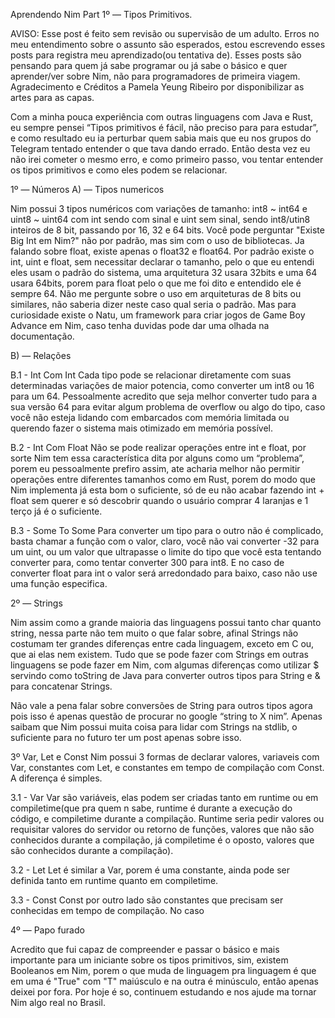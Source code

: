 Aprendendo Nim Part 1º — Tipos Primitivos.

AVISO: Esse post é feito sem revisão ou supervisão de um adulto. Erros no meu entendimento sobre o assunto são esperados, estou escrevendo esses posts para registra meu aprendizado(ou tentativa de). Esses posts são pensando para quem já sabe programar ou já sabe o básico e quer aprender/ver sobre Nim, não para programadores de primeira viagem. Agradecimento e Créditos a Pamela Yeung Ribeiro por disponibilizar as artes para as capas.

Com a minha pouca experiência com outras linguagens com Java e Rust, eu sempre pensei “Tipos primitivos é fácil, não preciso para para estudar”, e como resultado eu ia perturbar quem sabia mais que eu nos grupos do Telegram tentado entender o que tava dando errado. Então desta vez eu não irei cometer o mesmo erro, e como primeiro passo, vou tentar entender os tipos primitivos e como eles podem se relacionar.

1º — Números
A) — Tipos numericos

Nim possui 3 tipos numéricos com variações de tamanho: int8 ~ int64 e uint8 ~ uint64 com int sendo com sinal e uint sem sinal, sendo int8/utin8 inteiros de 8 bit, passando por 16, 32 e 64 bits. Você pode perguntar "Existe Big Int em Nim?" não por padrão, mas sim com o uso de bibliotecas. Ja falando sobre float, existe apenas o float32 e float64. Por padrão existe o int, uint e float, sem necessitar declarar o tamanho, pelo o que eu entendi eles usam o padrão do sistema, uma arquitetura 32 usara 32bits e uma 64 usara 64bits, porem para float pelo o que me foi dito e entendido ele é sempre 64. Não me pergunte sobre o uso em arquiteturas de 8 bits ou similares, não saberia dizer neste caso qual seria o padrão. Mas para curiosidade existe o Natu, um framework para criar jogos de Game Boy Advance em Nim, caso tenha duvidas pode dar uma olhada na documentação.

B) — Relações

B.1 - Int Com Int
Cada tipo pode se relacionar diretamente com suas determinadas variações de maior potencia, como converter um int8 ou 16 para um 64. Pessoalmente acredito que seja melhor converter tudo para a sua versão 64 para evitar algum problema de overflow ou algo do tipo, caso você não esteja lidando com embarcados com memória limitada ou querendo fazer o sistema mais otimizado em memória possível.

B.2 - Int Com Float
Não se pode realizar operações entre int e float, por sorte Nim tem essa característica dita por alguns como um “problema”, porem eu pessoalmente prefiro assim, ate acharia melhor não permitir operações entre diferentes tamanhos como em Rust, porem do modo que Nim implementa já esta bom o suficiente, só de eu não acabar fazendo int + float sem querer e só descobrir quando o usuário comprar 4 laranjas e 1 terço já é o suficiente.

B.3 - Some To Some
Para converter um tipo para o outro não é complicado, basta chamar a função com o valor, claro, você não vai converter -32 para um uint, ou um valor que ultrapasse o limite do tipo que você esta tentando converter para, como tentar converter 300 para int8. E no caso de converter float para int o valor será arredondado para baixo, caso não use uma função especifica.

2º — Strings

Nim assim como a grande maioria das linguagens possui tanto char quanto string, nessa parte não tem muito o que falar sobre, afinal Strings não costumam ter grandes diferenças entre cada linguagem, exceto em C ou, que ai elas nem existem. Tudo que se pode fazer com Strings em outras linguagens se pode fazer em Nim, com algumas diferenças como utilizar $ servindo como toString de Java para converter outros tipos para String e & para concatenar Strings.

Não vale a pena falar sobre conversões de String para outros tipos agora pois isso é apenas questão de procurar no google “string to X nim”. Apenas saibam que Nim possui muita coisa para lidar com Strings na stdlib, o suficiente para no futuro ter um post apenas sobre isso.

3º Var, Let e Const
Nim possui 3 formas de declarar valores, variaveis com Var, constantes com Let, e constantes em tempo de compilação com Const. A diferença é simples.

3.1 - Var
Var são variáveis, elas podem ser criadas tanto em runtime ou em compiletime(que pra quem n sabe, runtime é durante a execução do código, e compiletime durante a compilação. Runtime seria pedir valores ou requisitar valores do servidor ou retorno de funções, valores que não são conhecidos durante a compilação, já compiletime é o oposto, valores que são conhecidos durante a compilação).

3.2 - Let
Let é similar a Var, porem é uma constante, ainda pode ser definida tanto em runtime quanto em compiletime.

3.3 - Const
Const por outro lado são constantes que precisam ser conhecidas em tempo de compilação. No caso

4º — Papo furado

Acredito que fui capaz de compreender e passar o básico e mais importante para um iniciante sobre os tipos primitivos, sim, existem Booleanos em Nim, porem o que muda de linguagem pra linguagem é que em uma é "True" com "T" maiúsculo e na outra é minúsculo, então apenas deixei por fora. Por hoje é so, continuem estudando e nos ajude ma tornar Nim algo real no Brasil.